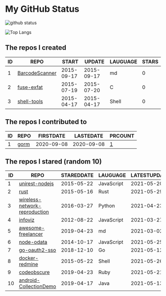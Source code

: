 # My GitHub Status

<img src="https://github-readme-stats-1.yihong0618.vercel.app/api?username=egenchen&show_icons=true&&&hide_title=true&count_private=true" alt="github status" />

![Top Langs](https://github-readme-stats-1.yihong0618.vercel.app/api/top-langs/?username=egenchen&layout=compact)

<!--START_SECTION:my_github-->
## The repos I created
| ID |                             REPO                             |   START    |   UPDATE   | LAUGUAGE | STARS |
|----|--------------------------------------------------------------|------------|------------|----------|-------|
|  1 | [BarcodeScanner](https://github.com/egenchen/BarcodeScanner) | 2015-09-17 | 2015-09-17 | md       |     0 |
|  2 | [fuse-exfat](https://github.com/egenchen/fuse-exfat)         | 2015-07-19 | 2015-07-20 | C        |     0 |
|  3 | [shell-tools](https://github.com/egenchen/shell-tools)       | 2015-04-17 | 2015-04-17 | Shell    |     0 |

## The repos I contributed to
| ID |                  REPO                   | FIRSTDATE  | LASTEDATE  |                                PRCOUNT                                 |
|----|-----------------------------------------|------------|------------|------------------------------------------------------------------------|
|  1 | [gorm](https://github.com/go-gorm/gorm) | 2020-09-08 | 2020-09-08 | [1](https://github.com/go-gorm/gorm/pulls?q=is%3Apr+author%3Aegenchen) |

## The repos I stared (random 10)
| ID |                                             REPO                                              | STAREDDATE |  LAUGUAGE  | LATESTUPDATE |
|----|-----------------------------------------------------------------------------------------------|------------|------------|--------------|
|  1 | [unirest-nodejs](https://github.com/Kong/unirest-nodejs)                                      | 2015-05-22 | JavaScript | 2021-05-20   |
|  2 | [rust](https://github.com/rust-lang/rust)                                                     | 2015-05-16 | Rust       | 2021-05-29   |
|  3 | [wireless-network-reproduction](https://github.com/FinalTheory/wireless-network-reproduction) | 2016-03-27 | Python     | 2021-04-23   |
|  4 | [infoviz](https://github.com/nocoo/infoviz)                                                   | 2012-08-22 | JavaScript | 2021-03-27   |
|  5 | [awesome-freelancer](https://github.com/ckjbug/awesome-freelancer)                            | 2019-04-23 | md         | 2021-03-02   |
|  6 | [node-odata](https://github.com/TossShinHwa/node-odata)                                       | 2014-10-17 | JavaScript | 2021-05-25   |
|  7 | [go-oauth2-sso](https://github.com/janwenjohn/go-oauth2-sso)                                  | 2018-12-10 | Go         | 2021-05-12   |
|  8 | [docker-redmine](https://github.com/sameersbn/docker-redmine)                                 | 2015-05-22 | Shell      | 2021-05-26   |
|  9 | [codeobscure](https://github.com/kaich/codeobscure)                                           | 2019-04-23 | Ruby       | 2021-05-21   |
| 10 | [android-CollectionDemo](https://github.com/wapchief/android-CollectionDemo)                  | 2019-04-17 | Java       | 2021-05-13   |

<!--END_SECTION:my_github-->
